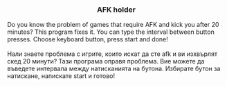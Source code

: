 <h3 align="center">AFK holder</h3>
<span align="center">Do you know the problem of games that require AFK and kick you after 20 minutes? This program fixes it. You can type the interval between button presses. Choose keyboard button, press start and done!</span><br><br>
<span align="center">Нали знаете проблема с игрите, които искат да сте afk и ви изхвърлят скед 20 минути? Тази програма оправя проблема. Вие можете да въведете интервала между натисканията на бутона. Избирате бутон за натискане, напискате start и готово!</span>
